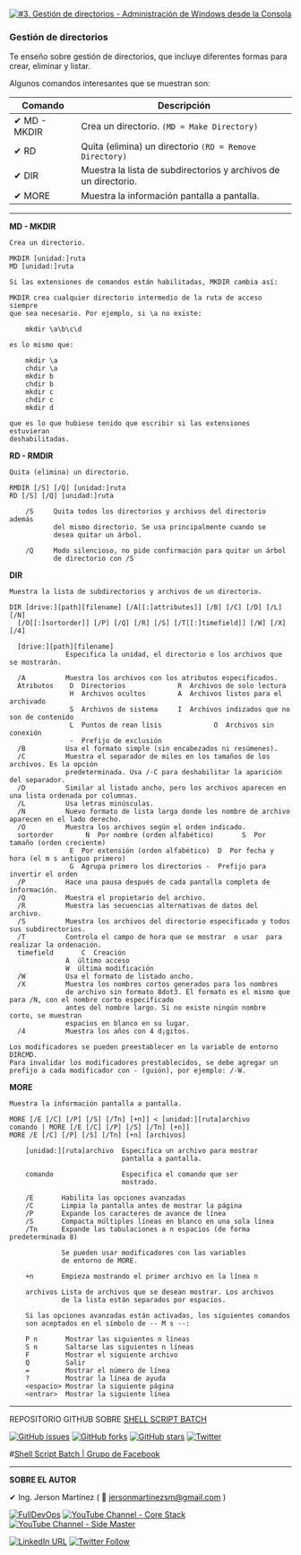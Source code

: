 [![#3. Gestión de directorios - Administración de Windows desde la Consola](https://img.youtube.com/vi/wdpOx-evxWs/maxresdefault.jpg)](https://youtu.be/wdpOx-evxWs "#3. Gestión de directorios - Administración de Windows desde la Consola")

### Gestión de directorios

Te enseño sobre gestión de directorios, que incluye diferentes formas para crear, eliminar y listar. 

Algunos comandos interesantes que se muestran son: 

Comando | Descripción
------------ | -------------
✔ MD - MKDIR | Crea un directorio. `(MD = Make Directory)`
✔ RD | Quita (elimina) un directorio `(RD = Remove Directory)`
✔ DIR | Muestra la lista de subdirectorios y archivos de un directorio.
✔ MORE | Muestra la información pantalla a pantalla.

---

**MD - MKDIR**

```
Crea un directorio.

MKDIR [unidad:]ruta
MD [unidad:]ruta

Si las extensiones de comandos están habilitadas, MKDIR cambia así:

MKDIR crea cualquier directorio intermedio de la ruta de acceso siempre 
que sea necesario. Por ejemplo, si \a no existe:

    mkdir \a\b\c\d

es lo mismo que:

    mkdir \a
    chdir \a
    mkdir b
    chdir b
    mkdir c
    chdir c
    mkdir d

que es lo que hubiese tenido que escribir si las extensiones estuvieran
deshabilitadas.
```

**RD - RMDIR**

```
Quita (elimina) un directorio.

RMDIR [/S] [/Q] [unidad:]ruta
RD [/S] [/Q] [unidad:]ruta

    /S     Quita todos los directorios y archivos del directorio además 
           del mismo directorio. Se usa principalmente cuando se 
           desea quitar un árbol.

    /Q     Modo silencioso, no pide confirmación para quitar un árbol
           de directorio con /S
```

**DIR**

```
Muestra la lista de subdirectorios y archivos de un directorio.

DIR [drive:][path][filename] [/A[[:]attributes]] [/B] [/C] [/D] [/L] [/N]
  [/O[[:]sortorder]] [/P] [/Q] [/R] [/S] [/T[[:]timefield]] [/W] [/X] [/4]

  [drive:][path][filename]
              Especifica la unidad, el directorio o los archivos que se mostrarán.

  /A          Muestra los archivos con los atributos especificados.
  Atributos    D  Directorios             R  Archivos de solo lectura
               H  Archivos ocultos        A  Archivos listos para el archivado
               S  Archivos de sistema     I  Archivos indizados que no son de contenido
               L  Puntos de rean lisis             O  Archivos sin conexión
               -  Prefijo de exclusión
  /B          Usa el formato simple (sin encabezados ni resúmenes).
  /C          Muestra el separador de miles en los tamaños de los archivos. Es la opción
              predeterminada. Usa /-C para deshabilitar la aparición del separador.
  /D          Similar al listado ancho, pero los archivos aparecen en una lista ordenada por columnas.
  /L          Usa letras minúsculas.
  /N          Nuevo formato de lista larga donde los nombre de archivo aparecen en el lado derecho.
  /O          Muestra los archivos según el orden indicado.
  sortorder        N  Por nombre (orden alfabético)       S  Por tamaño (orden creciente)
               E  Por extensión (orden alfabético)  D  Por fecha y hora (el m s antiguo primero)
               G  Agrupa primero los directorios -  Prefijo para invertir el orden
  /P          Hace una pausa después de cada pantalla completa de información.
  /Q          Muestra el propietario del archivo.
  /R          Muestra las secuencias alternativas de datos del archivo.
  /S          Muestra los archivos del directorio especificado y todos sus subdirectorios.
  /T          Controla el campo de hora que se mostrar  o usar  para realizar la ordenación.
  timefield       C  Creación
              A  último acceso
              W  última modificación
  /W          Usa el formato de listado ancho.
  /X          Muestra los nombres cortos generados para los nombres
              de archivo sin formato 8dot3. El formato es el mismo que para /N, con el nombre corto especificado
              antes del nombre largo. Si no existe ningún nombre corto, se muestran
              espacios en blanco en su lugar.
  /4          Muestra los años con 4 d¡gitos.

Los modificadores se pueden preestablecer en la variable de entorno DIRCMD.
Para invalidar los modificadores prestablecidos, se debe agregar un prefijo a cada modificador con - (guión), por ejemplo: /-W.
```

**MORE**

```
Muestra la información pantalla a pantalla.

MORE [/E [/C] [/P] [/S] [/Tn] [+n]] < [unidad:][ruta]archivo
comando | MORE [/E [/C] [/P] [/S] [/Tn] [+n]]
MORE /E [/C] [/P] [/S] [/Tn] [+n] [archivos]

    [unidad:][ruta]archivo  Especifica un archivo para mostrar
                            pantalla a pantalla.

    comando                 Especifica el comando que ser 
                            mostrado.

    /E       Habilita las opciones avanzadas
    /C       Limpia la pantalla antes de mostrar la página
    /P       Expande los caracteres de avance de línea
    /S       Compacta múltiples líneas en blanco en una sola línea
    /Tn      Expande las tabulaciones a n espacios (de forma predeterminada 8)

             Se pueden usar modificadores con las variables
             de entorno de MORE.

    +n       Empieza mostrando el primer archivo en la línea n

    archivos Lista de archivos que se desean mostrar. Los archivos
             de la lista están separados por espacios.

    Si las opciones avanzadas están activadas, los siguientes comandos
    son aceptados en el símbolo de -- M s --:

    P n       Mostrar las siguientes n líneas
    S n       Saltarse las siguientes n líneas
    F         Mostrar el siguiente archivo
    Q         Salir
    =         Mostrar el número de línea
    ?         Mostrar la línea de ayuda
    <espacio> Mostrar la siguiente página
    <entrar>  Mostrar la siguiente línea
```


---

REPOSITORIO GITHUB SOBRE <a href="https://github.com/jersonmartinez/ShellScriptBatch" target="_blank">SHELL SCRIPT BATCH</a>

<a href="https://github.com/jersonmartinez/ShellScriptBatch/issues" target="_blank"><img alt="GitHub issues" src="https://img.shields.io/github/issues/jersonmartinez/ShellScriptBatch"></a>
<a href="https://github.com/jersonmartinez/ShellScriptBatch/network" target="_blank"><img alt="GitHub forks" src="https://img.shields.io/github/forks/jersonmartinez/ShellScriptBatch"></a>
<a href="https://github.com/jersonmartinez/ShellScriptBatch/stargazers" target="_blank"><img alt="GitHub stars" src="https://img.shields.io/github/stars/jersonmartinez/ShellScriptBatch"></a>
<a href="https://twitter.com/intent/tweet?text=Wow:&url=https%3A%2F%2Fgithub.com%2Fjersonmartinez%2FShellScriptBatch" target="_blank"><img alt="Twitter" src="https://img.shields.io/twitter/url?style=social&url=https%3A%2F%2Fgithub.com%2Fjersonmartinez%2FShellScriptBatch"></a>

#<a href="https://www.facebook.com/groups/ShellScriptBatch/" target="_blank">Shell Script Batch | Grupo de Facebook</a>

---

**SOBRE EL AUTOR**

✔ Ing. Jerson Martínez ( 💌 jersonmartinezsm@gmail.com )

<a href="https://www.fulldevops.es/?suscribirse" target="_blank"><img alt="FullDevOps" src="https://img.shields.io/twitter/url?color=9cf&label=%40FullDevOps&logo=FullDevOps&logoColor=informational&style=for-the-badge&url=https%3A%2F%2Ftwitter.com%2Fantoniomorenosm"></a>
<a href="https://www.youtube.com/user/gvideosmtutorialesgm/videos" target="_blank"><img alt="YouTube Channel - Core Stack" src="https://img.shields.io/twitter/url?color=red&label=%40Core%20Stack&logo=Side%20Master&logoColor=yellow&style=for-the-badge&url=https%3A%2F%2Ftwitter.com%2Fantoniomorenosm"></a>
<a href="https://www.youtube.com/user/sidemastersupremo/videos" target="_blank"><img alt="YouTube Channel - Side Master" src="https://img.shields.io/twitter/url?color=red&label=%40Side%20Master&logo=Side%20Master&logoColor=yellow&style=for-the-badge&url=https%3A%2F%2Ftwitter.com%2Fantoniomorenosm"></a>

<a href="https://www.linkedin.com/in/jersonmartinezsm/" target="_blank"><img alt="LinkedIn URL" src="https://img.shields.io/twitter/url?label=Ing.%20Jerson%20Mart%C3%ADnez&logo=linkedin&style=social&url=https%3A%2F%2Fwww.linkedin.com%2Fin%2Fjersonmartinezsm%2F"></a>
<a href="https://twitter.com/antoniomorenosm" target="_blank"><img alt="Twitter Follow" src="https://img.shields.io/twitter/follow/antoniomorenosm?label=S%C3%ADgueme%20en%20%40antoniomorenosm&style=social"></a>
